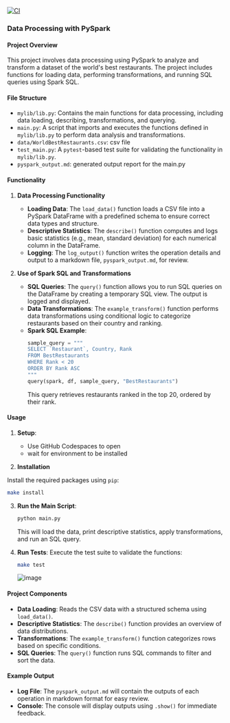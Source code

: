 [![CI](https://github.com/nogibjj/ids-706-w10-jingxuan-li/actions/workflows/cicd.yml/badge.svg)](https://github.com/nogibjj/ids-706-w10-jingxuan-li/actions/workflows/cicd.yml)
### Data Processing with PySpark

#### Project Overview
This project involves data processing using PySpark to analyze and transform a dataset of the world's best restaurants.  The project includes functions for loading data, performing transformations, and running SQL queries using Spark SQL.

#### File Structure
- `mylib/lib.py`: Contains the main functions for data processing, including data loading, describing, transformations, and querying.
- `main.py`: A script that imports and executes the functions defined in `mylib/lib.py` to perform data analysis and transformations.
- `data/WorldBestRestaurants.csv`: csv file
- `test_main.py`: A `pytest`-based test suite for validating the functionality in `mylib/lib.py`.
- `pyspark_output.md`: generated output report for the main.py

#### Functionality
1. **Data Processing Functionality**
   - **Loading Data**: The `load_data()` function loads a CSV file into a PySpark DataFrame with a predefined schema to ensure correct data types and structure.
   - **Descriptive Statistics**: The `describe()` function computes and logs basic statistics (e.g., mean, standard deviation) for each numerical column in the DataFrame.
   - **Logging**: The `log_output()` function writes the operation details and output to a markdown file, `pyspark_output.md`, for review.

2. **Use of Spark SQL and Transformations**
   - **SQL Queries**: The `query()` function allows you to run SQL queries on the DataFrame by creating a temporary SQL view. The output is logged and displayed.
   - **Data Transformations**: The `example_transform()` function performs data transformations using conditional logic to categorize restaurants based on their country and ranking.
   - **Spark SQL Example**:
     ```python
     sample_query = """
     SELECT `Restaurant`, Country, Rank
     FROM BestRestaurants
     WHERE Rank < 20
     ORDER BY Rank ASC
     """
     query(spark, df, sample_query, "BestRestaurants")
     ```
     This query retrieves restaurants ranked in the top 20, ordered by their rank.

#### Usage
1. **Setup**:
   - Use GitHub Codespaces to open
   - wait for environment to be installed

2. **Installation**

Install the required packages using `pip`:
```bash
make install
```

3. **Run the Main Script**:
   ```bash
   python main.py
   ```
   This will load the data, print descriptive statistics, apply transformations, and run an SQL query.

4. **Run Tests**:
   Execute the test suite to validate the functions:
   ```bash
   make test
   ```
   ![image](https://github.com/user-attachments/assets/fe540995-fdeb-407f-b409-e0f7f1080ccf)


#### Project Components
- **Data Loading**: Reads the CSV data with a structured schema using `load_data()`.
- **Descriptive Statistics**: The `describe()` function provides an overview of data distributions.
- **Transformations**: The `example_transform()` function categorizes rows based on specific conditions.
- **SQL Queries**: The `query()` function runs SQL commands to filter and sort the data.

#### Example Output
- **Log File**: The `pyspark_output.md` will contain the outputs of each operation in markdown format for easy review.
- **Console**: The console will display outputs using `.show()` for immediate feedback.
